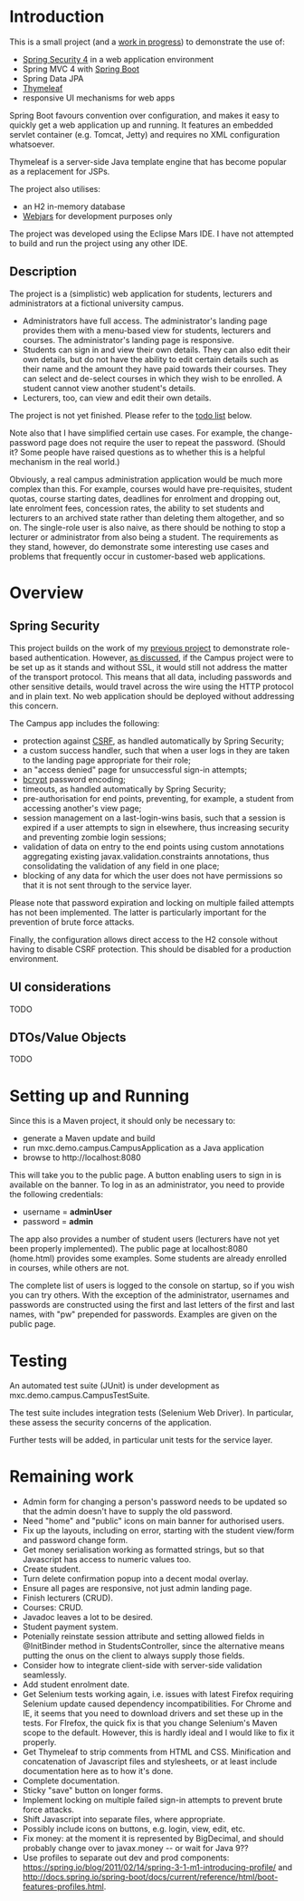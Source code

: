 # Introduction

This is a small project (and a [work in progress](https://github.com/mxclarke/repo-red/tree/master/Campus#remaining-work)) to demonstrate the use of:

- [Spring Security 4](http://projects.spring.io/spring-security/) in a web application environment
- Spring MVC 4 with [Spring Boot](http://projects.spring.io/spring-boot/)
- Spring Data JPA
- [Thymeleaf](http://www.thymeleaf.org/)
- responsive UI mechanisms for web apps

Spring Boot favours convention over configuration, and makes it easy to 
quickly get a web application up and running. It features an embedded
servlet container (e.g. Tomcat, Jetty) and requires no XML configuration
whatsoever.

Thymeleaf is a server-side Java template engine that has become popular
as a replacement for JSPs.

The project also utilises:

- an H2 in-memory database
- [Webjars](http://www.webjars.org) for development purposes only

The project was developed using the Eclipse Mars IDE. I have not attempted to build and run the project using any other IDE.

## Description

The project is a (simplistic) web application for students, lecturers and administrators at a fictional university campus.

- Administrators have full access. The administrator's landing page provides them with a menu-based view for students, lecturers and courses. The administrator's landing page is responsive.
- Students can sign in and view their own details. They can also edit their own details, but do not have the ability to edit certain details such as their name and the amount they have paid towards their courses. They can select and de-select courses in which they wish to be enrolled. A student cannot view another student's details.
- Lecturers, too, can view and edit their own details.

The project is not yet finished. Please refer to the [todo list](https://github.com/mxclarke/repo-red/tree/master/Campus#remaining-work) below.

Note also that I have simplified certain use cases. For example, the change-password page does not require the user to repeat the password. (Should it? Some people have raised questions as to whether this is a helpful mechanism in the real world.)

Obviously, a real campus administration application would be much more complex than this. For example, courses would have pre-requisites, student quotas, course starting dates, deadlines for enrolment and dropping out, late enrolment fees, concession rates, the ability to set students and lecturers to an archived state rather than deleting them altogether, and so on. The single-role user is also naive, as there should be nothing to stop a lecturer or administrator from also being a student. The requirements as they stand, however, do demonstrate some interesting use cases and problems that frequently occur in customer-based web applications. 
 
# Overview

## Spring Security

This project builds on the work of my [previous project](https://github.com/mxclarke/repo-red/tree/master/LoginExample) to demonstrate role-based authentication. However, [as discussed](https://github.com/mxclarke/repo-red/tree/master/LoginExample#it-does-do-it-doesnt-do), if the Campus project were to be set up as it stands and without SSL, it would still not address the matter of the transport protocol. This means that all data, including passwords and other sensitive details, would travel across the wire using the HTTP protocol and in plain text. No web application should be deployed without addressing this concern.

The Campus app includes the following:

- protection against [CSRF](http://www.owasp.org/index.php/Cross-Site_Request_Forgery_(CSRF)), as handled automatically by Spring Security;
- a custom success handler, such that when a user logs in they are taken to the landing page appropriate for their role;
- an "access denied" page for unsuccessful sign-in attempts;
- [bcrypt](https://en.wikipedia.org/wiki/Bcrypt) password encoding;
- timeouts, as handled automatically by Spring Security;
- pre-authorisation for end points, preventing, for example, a student from accessing another's view page;
- session management on a last-login-wins basis, such that a session is expired if a user attempts to sign in elsewhere, 
thus increasing security and preventing zombie login sessions;
- validation of data on entry to the end points using custom annotations aggregating existing javax.validation.constraints
annotations, thus consolidating the validation of any field in one place;
- blocking of any data for which the user does not have permissions so that it is not sent through to the service layer.

Please note that password expiration and locking on multiple failed attempts has not been implemented. The latter is particularly important for the prevention of brute force attacks.

Finally, the configuration allows direct access to the H2 console without having to disable CSRF protection.
This should be disabled for a production environment.
           
## UI considerations

TODO

## DTOs/Value Objects

TODO

# Setting up and Running

Since this is a Maven project, it should only be necessary to:

- generate a Maven update and build
- run mxc.demo.campus.CampusApplication as a Java application
- browse to http://localhost:8080

This will take you to the public page. A button enabling users to sign in is available on the banner.
To log in as an administrator, you need to provide the following credentials:

- username = __adminUser__
- password = __admin__

The app also provides a number of student users (lecturers have not yet been properly implemented). The public page at localhost:8080 (home.html) provides some examples. Some students are already enrolled in courses, while others are not.

The complete list of users is logged to the console on startup, so if you wish you can try others. With
the exception of the administrator, usernames and passwords are constructed using the first and last letters of the first and last names, with "pw" prepended for passwords. Examples are given on the public page.

# Testing

An automated test suite (JUnit) is under development as mxc.demo.campus.CampusTestSuite.

The test suite includes integration tests (Selenium Web Driver). In particular, these assess the security concerns of the application.

Further tests will be added, in particular unit tests for the service layer.

# Remaining work

- Admin form for changing a person's password needs to be updated so that the admin doesn't have
to supply the old password.
- Need "home" and "public" icons on main banner for authorised users.
- Fix up the layouts, including on error, starting with the student view/form and password change form.
- Get money serialisation working as formatted strings, but so that Javascript has access to numeric values too.
- Create student.
- Turn delete confirmation popup into a decent modal overlay.
- Ensure all pages are responsive, not just admin landing page.
- Finish lecturers (CRUD).
- Courses: CRUD.
- Javadoc leaves a lot to be desired.
- Student payment system.
- Potenially reinstate session attribute and setting allowed fields in @InitBinder method
in StudentsController, since the alternative means putting the onus on the client to always
supply those fields.
- Consider how to integrate client-side with server-side validation seamlessly.
- Add student enrolment date.
- Get Selenium tests working again, i.e. issues with latest Firefox requiring Selenium update caused dependency incompatibilities.
For Chrome and IE, it seems that you need to download drivers and set these up in the tests. For FIrefox, the quick fix
is that you change Selenium's Maven scope to the default. However, this is hardly ideal and I would like to fix it
properly.
- Get Thymeleaf to strip comments from HTML and CSS. Minification and concatenation of Javascript files and stylesheets, or at least include documentation here as to how it's done.
- Complete documentation.
- Sticky "save" button on longer forms.
- Implement locking on multiple failed sign-in attempts to prevent brute force attacks.
- Shift Javascript into separate files, where appropriate.
- Possibly include icons on buttons, e.g. login, view, edit, etc.
- Fix money: at the moment it is represented by BigDecimal, and should probably change over to javax.money -- or wait for Java 9??
- Use profiles to separate out dev and prod components: https://spring.io/blog/2011/02/14/spring-3-1-m1-introducing-profile/ 
and http://docs.spring.io/spring-boot/docs/current/reference/html/boot-features-profiles.html.

